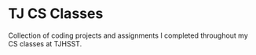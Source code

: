 # TJ CS Classes
Collection of coding projects and assignments I completed throughout my CS classes at TJHSST.
